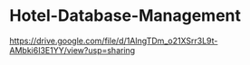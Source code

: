 # Hotel-Database-Management
https://drive.google.com/file/d/1AIngTDm_o21XSrr3L9t-AMbki6I3E1YY/view?usp=sharing
